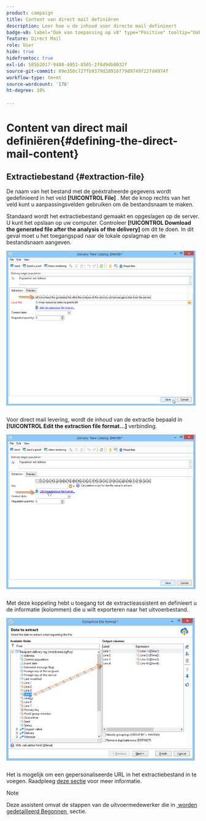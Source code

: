 ```yaml
---
product: campaign
title: Content van direct mail definiëren
description: Leer hoe u de inhoud voor directe mail definieert
badge-v8: label="Ook van toepassing op v8" type="Positive" tooltip="Ook van toepassing op campagne v8"
feature: Direct Mail
role: User
hide: true
hidefromtoc: true
exl-id: 585b2017-9408-4953-8505-2f6d9db8032f
source-git-commit: 89e350c727fb9379d28916f79d9749f22fd4974f
workflow-type: tm+mt
source-wordcount: '176'
ht-degree: 10%

---
```


# Content van direct mail definiëren{#defining-the-direct-mail-content}

## Extractiebestand {#extraction-file}

De naam van het bestand met de geëxtraheerde gegevens wordt gedefinieerd in het veld **[!UICONTROL File]** . Met de knop rechts van het veld kunt u aanpassingsvelden gebruiken om de bestandsnaam te maken.

Standaard wordt het extractiebestand gemaakt en opgeslagen op de server. U kunt het opslaan op uw computer. Controleer **[!UICONTROL Download the generated file after the analysis of the delivery]** om dit te doen. In dit geval moet u het toegangspad naar de lokale opslagmap en de bestandsnaam aangeven.

![](assets/s_ncs_user_mail_delivery_local_file.png)

Voor direct mail levering, wordt de inhoud van de extractie bepaald in **[!UICONTROL Edit the extraction file format...]** verbinding.

![](assets/s_ncs_user_mail_delivery_format_link.png)

Met deze koppeling hebt u toegang tot de extractieassistent en definieert u de informatie (kolommen) die u wilt exporteren naar het uitvoerbestand.

![](assets/s_ncs_user_mail_delivery_format_wz.png)

Het is mogelijk om een gepersonaliseerde URL in het extractiebestand in te voegen. Raadpleeg [deze sectie](../../web/using/publishing-a-web-form.md) voor meer informatie.

>[!NOTE]
>
>Deze assistent omvat de stappen van de uitvoermedewerker die in [&#x200B; worden gedetailleerd Begonnen &#x200B;](../../platform/using/executing-export-jobs.md) sectie.
